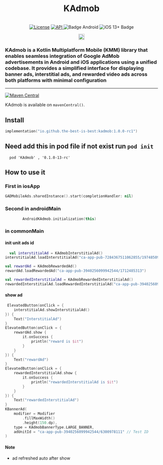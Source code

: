 <h1 align="center">KAdmob</h1><br>
<div align="center">
<a href="https://opensource.org/licenses/Apache-2.0"><img alt="License" src="https://img.shields.io/badge/License-Apache%202.0-blue.svg"/></a>
<a href="https://android-arsenal.com/api?level=21" rel="nofollow">
    <img alt="API" src="https://img.shields.io/badge/API-21%2B-brightgreen.svg?style=flat" style="max-width: 100%;">
</a>
  <img src="https://img.shields.io/badge/Platform-Android-brightgreen.svg?logo=android" alt="Badge Android" />
  <img src="https://img.shields.io/badge/iOS-13%2B-blue.svg?logo=apple" alt="iOS 13+ Badge" />

<a href="https://github.com/the-best-is-best/"><img alt="Profile" src="https://img.shields.io/badge/github-%23181717.svg?&style=for-the-badge&logo=github&logoColor=white" height="20"/></a>
</div>

### KAdmob is a Kotlin Multiplatform Mobile (KMM) library that enables seamless integration of Google AdMob advertisements in Android and iOS applications using a unified codebase. It provides a simplified interface for displaying banner ads, interstitial ads, and rewarded video ads across both platforms with minimal configuration

<hr>

[![Maven Central](https://img.shields.io/maven-central/v/io.github.the-best-is-best/kadmob)](https://central.sonatype.com/artifact/io.github.the-best-is-best/kadmob)

KAdmob is available on `mavenCentral()`.

## Install

```kotlin
implementation("io.github.the-best-is-best:kadmob:1.0.0-rc1")
```

## Need add this in pod file if not exist run ` pod init `

```pod
  pod 'KAdmob' , '0.1.0-13-rc'
```

## How to use it

### First in iosApp

```swift
GADMobileAds.sharedInstance().start(completionHandler: nil)
```

### Second in androidMain

```kotlin
        AndroidKAdmob.initialization(this)
```

### in commonMain

#### init unit ads id

```kotlin
  val interstitialAd = KAdmobInterstitialAd()
interstitialAd.loadInterstitialAd("ca-app-pub-7284367511062855/1974850970")

val rewardAd = KAdmobRewardedAd()
rewardAd.loadRewardedAd("ca-app-pub-3940256099942544/1712485313")

val rewardedInterstitialAd = KAdmobRewardedInterstitialAd()
rewardedInterstitialAd.loadRewardedInterstitialAd("ca-app-pub-3940256099942544/6978759866")

```

#### show ad

```kotlin
 ElevatedButton(onClick = {
    interstitialAd.showInterstitialAd()
}) {
    Text("InterstitialAd")
}
ElevatedButton(onClick = {
    rewardAd.show {
        it.onSuccess {
            println("reward is $it")
        }
    }
}) {
    Text("rewardAd")
}
ElevatedButton(onClick = {
    rewardedInterstitialAd.show {
        it.onSuccess {
            println("rewardedInterstitialAd is $it")
        }
    }
}) {
    Text("rewardedInterstitialAd")
}
KBannerAd(
    modifier = Modifier
        .fillMaxWidth()
        .height(150.dp),
    type = KAdmobBannerType.LARGE_BANNER,
    adUnitId = "ca-app-pub-3940256099942544/6300978111" // Test ID
)

```

#### Note

- ad refreshed auto after show
